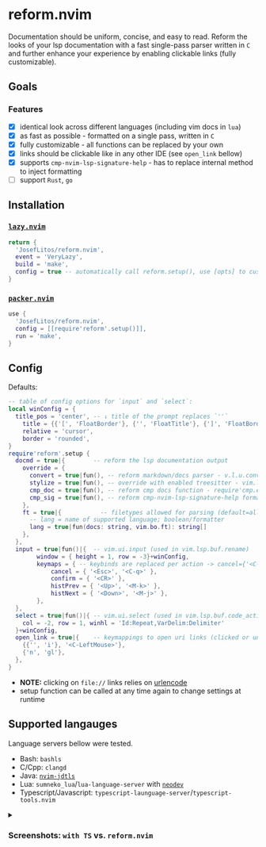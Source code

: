 # reform.nvim

Documentation should be uniform, concise, and easy to read. Reform the looks of your lsp
documentation with a fast single-pass parser written in `C` and further enhance your experience by
enabling clickable links (fully customizable).

## Goals

### Features

- [x] identical look across different languages (including vim docs in `lua`)
- [x] as fast as possible - formatted on a single pass, written in `C`
- [x] fully customizable - all functions can be replaced by your own
- [x] links should be clickable like in any other IDE (see `open_link` bellow)
- [x] supports `cmp-nvim-lsp-signature-help` - has to replace internal method to inject formatting
- [ ] support `Rust`, `go`

## Installation

### [`lazy.nvim`](https://github.com/folke/lazy.nvim)

```lua
return {
  'JosefLitos/reform.nvim',
  event = 'VeryLazy',
  build = 'make',
  config = true -- automatically call reform.setup(), use [opts] to customize passed table
}
```

### [`packer.nvim`](https://github.com/wbthomason/packer.nvim)

```lua
use {
  'JosefLitos/reform.nvim',
  config = [[require'reform'.setup()]],
  run = 'make',
}
```

## Config

Defaults:

```lua
-- table of config options for `input` and `select`:
local winConfig = {
  title_pos = 'center', -- ↓ title of the prompt replaces `''`
	title = {{'[', 'FloatBorder'}, {'', 'FloatTitle'}, {']', 'FloatBorder'}},
	relative = 'cursor',
	border = 'rounded',
}
require'reform'.setup {
  docmd = true|{        -- reform the lsp documentation output
    override = {
      convert = true|fun(), -- reform markdown/docs parser - v.l.u.convert_input_to_markdown_lines
      stylize = true|fun(), -- override with enabled treesitter - vim.lsp.util.stylize_markdown
      cmp_doc = true|fun(), -- reform cmp docs function - require'cmp.entry'.get_documentation
      cmp_sig = true|fun(), -- reform cmp-nvim-lsp-signature-help formatting function to format MD
    },
    ft = true|{           -- filetypes allowed for parsing (default=all/ ft=true)
      -- lang = name of supported language; boolean/formatter
      lang = true|fun(docs: string, vim.bo.ft): string[]
    },
  },
  input = true|fun()|{  -- vim.ui.input (used in vim.lsp.buf.rename)
		window = { height = 1, row = -3}+winConfig,
		keymaps = { -- keybinds are replaced per action -> cancel={'<C-q>'} removes <Esc>
			cancel = { '<Esc>', '<C-q>' },
			confirm = { '<CR>' },
			histPrev = { '<Up>', '<M-k>' },
			histNext = { '<Down>', '<M-j>' },
		},
  },
  select = true|fun()|{ -- vim.ui.select (used in vim.lsp.buf.code_action)
    col = -2, row = 1, winhl = 'Id:Repeat,VarDelim:Delimiter'
  }+winConfig,
  open_link = true|{    -- keymappings to open uri links (clicked or under cursor)
    {{'', 'i'}, '<C-LeftMouse>'},
    {'n', 'gl'},
  },
}
```

- **NOTE:** clicking on `file://` links relies on
  [urlencode](https://github.com/AquilaIrreale/urlencode)
- setup function can be called at any time again to change settings at runtime

## Supported langauges

Language servers bellow were tested.

- Bash: `bashls`
- C/Cpp: `clangd`
- Java: [`nvim-jdtls`](https://github.com/mfussenegger/nvim-jdtls)
- Lua: `sumneko_lua`/`lua-language-server` with [`neodev`](https://github.com/folke/neodev.nvim)
- Typescript/Javascript: `typescript-launguage-server`/`typescript-tools.nvim`

<details><summary>

### Screenshots: `with TS` vs. `reform.nvim`

</summary>

- `bashls`
  ![Bash/sh](https://github.com/JosefLitos/reform.nvim/assets/54900518/8a66cac0-52a9-4672-adae-9c44bc3cf3c4)
- `clangd`
  ![C/C++](https://github.com/JosefLitos/reform.nvim/assets/54900518/ccbac42a-f2a6-4ffd-8abd-c3e3d2d81c78)
- `typescript-language-server`
  ![Javascript/Typescript](https://github.com/JosefLitos/reform.nvim/assets/54900518/a0e954a4-429f-4d9a-a460-5525678a8c0c)
- `jdtls`
  ![Java](https://user-images.githubusercontent.com/54900518/212200591-deb797c5-c798-4d31-b8c2-3df1a3b9e17b.png)
- `luals`, including Vim-style documentation
![Lua](https://user-images.githubusercontent.com/54900518/212195668-8463fadf-a0c4-4a4e-b70a-3612a332fead.png)
</details>
